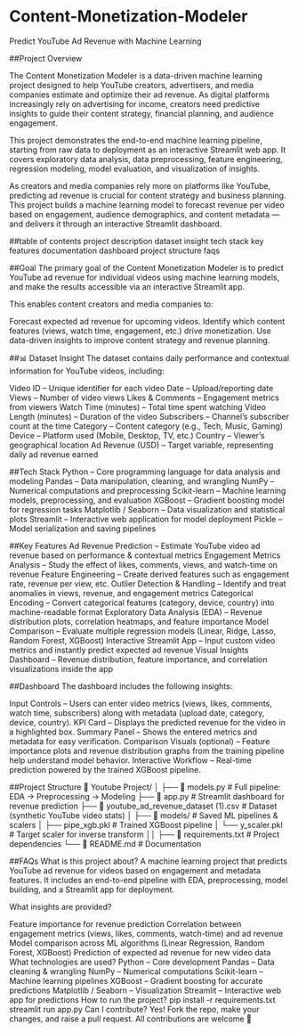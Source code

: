 # Content-Monetization-Modeler

Predict YouTube Ad Revenue with Machine Learning

##Project Overview

The Content Monetization Modeler is a data-driven machine learning project designed to help YouTube creators, advertisers, and media companies estimate and optimize their ad revenue. As digital platforms increasingly rely on advertising for income, creators need predictive insights to guide their content strategy, financial planning, and audience engagement.

This project demonstrates the end-to-end machine learning pipeline, starting from raw data to deployment as an interactive Streamlit web app. It covers exploratory data analysis, data preprocessing, feature engineering, regression modeling, model evaluation, and visualization of insights.

As creators and media companies rely more on platforms like YouTube, predicting ad revenue is crucial for content strategy and business planning. This project builds a machine learning model to forecast revenue per video based on engagement, audience demographics, and content metadata — and delivers it through an interactive Streamlit dashboard.

##table of contents
project description
dataset insight
tech stack
key features
documentation
dashboard
project structure
faqs

##Goal
The primary goal of the Content Monetization Modeler is to predict YouTube ad revenue for individual videos using machine learning models, and make the results accessible via an interactive Streamlit app.

This enables content creators and media companies to:

Forecast expected ad revenue for upcoming videos.
Identify which content features (views, watch time, engagement, etc.) drive monetization.
Use data-driven insights to improve content strategy and revenue planning.

##📊 Dataset Insight
The dataset contains daily performance and contextual information for YouTube videos, including:

Video ID – Unique identifier for each video
Date – Upload/reporting date
Views – Number of video views
Likes & Comments – Engagement metrics from viewers
Watch Time (minutes) – Total time spent watching
Video Length (minutes) – Duration of the video
Subscribers – Channel’s subscriber count at the time
Category – Content category (e.g., Tech, Music, Gaming)
Device – Platform used (Mobile, Desktop, TV, etc.)
Country – Viewer’s geographical location
Ad Revenue (USD) – Target variable, representing daily ad revenue earned

##Tech Stack
Python – Core programming language for data analysis and modeling
Pandas – Data manipulation, cleaning, and wrangling
NumPy – Numerical computations and preprocessing
Scikit-learn – Machine learning models, preprocessing, and evaluation
XGBoost – Gradient boosting model for regression tasks
Matplotlib / Seaborn – Data visualization and statistical plots
Streamlit – Interactive web application for model deployment
Pickle – Model serialization and saving pipelines

##Key Features
Ad Revenue Prediction – Estimate YouTube video ad revenue based on performance & contextual metrics
Engagement Metrics Analysis – Study the effect of likes, comments, views, and watch-time on revenue
Feature Engineering – Create derived features such as engagement rate, revenue per view, etc.
Outlier Detection & Handling – Identify and treat anomalies in views, revenue, and engagement metrics
Categorical Encoding – Convert categorical features (category, device, country) into machine-readable format
Exploratory Data Analysis (EDA) – Revenue distribution plots, correlation heatmaps, and feature importance
Model Comparison – Evaluate multiple regression models (Linear, Ridge, Lasso, Random Forest, XGBoost)
Interactive Streamlit App – Input custom video metrics and instantly predict expected ad revenue
Visual Insights Dashboard – Revenue distribution, feature importance, and correlation visualizations inside the app

##Dashboard
The dashboard includes the following insights:

Input Controls – Users can enter video metrics (views, likes, comments, watch time, subscribers) along with metadata (upload date, category, device, country).
KPI Card – Displays the predicted revenue for the video in a highlighted box.
Summary Panel – Shows the entered metrics and metadata for easy verification.
Comparison Visuals (optional) – Feature importance plots and revenue distribution graphs from the training pipeline help understand model behavior.
Interactive Workflow – Real-time prediction powered by the trained XGBoost pipeline.

##Project Structure
📁 Youtube Project/
│
├── 📄 models.py # Full pipeline: EDA → Preprocessing → Modeling
├── 📄 app.py # Streamlit dashboard for revenue prediction
├── 📄 youtube_ad_revenue_dataset (1).csv # Dataset (synthetic YouTube video stats)
│
├── 📂 models/ # Saved ML pipelines & scalers
│ ├── pipe_xgb.pkl # Trained XGBoost pipeline
│ └── y_scaler.pkl # Target scaler for inverse transform
││
├── 📄 requirements.txt # Project dependencies
└── 📄 README.md # Documentation

##FAQs
What is this project about?
A machine learning project that predicts YouTube ad revenue for videos based on engagement and metadata features. It includes an end-to-end pipeline with EDA, preprocessing, model building, and a Streamlit app for deployment.

What insights are provided?

Feature importance for revenue prediction
Correlation between engagement metrics (views, likes, comments, watch-time) and ad revenue
Model comparison across ML algorithms (Linear Regression, Random Forest, XGBoost)
Prediction of expected ad revenue for new video data
What technologies are used?
Python – Core development
Pandas – Data cleaning & wrangling
NumPy – Numerical computations
Scikit-learn – Machine learning pipelines
XGBoost – Gradient boosting for accurate predictions
Matplotlib / Seaborn – Visualization
Streamlit – Interactive web app for predictions
How to run the project?
pip install -r requirements.txt
streamlit run app.py
Can I contribute? Yes! Fork the repo, make your changes, and raise a pull request. All contributions are welcome 🚀
